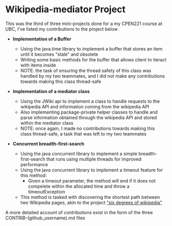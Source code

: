# Wikipedia-mediator Project

This was the third of three mini-projects done for a my CPEN221 course at UBC, I've listed my contributions to the project below

- **Implementation of a Buffer**
  - Using the java.time library to implement a buffer that stores an item until it becomes "stale" and obsolete
  - Writing some basic methods for the buffer that allows client to iteract with items inside
  - NOTE: the task of ensuring the thread safety of this class was handled by my two teammates, and I did not make any contributions towards making this class thread-safe

- **Implementation of a mediator class**
  - Using the JWiki api to implement a class to handle requests to the wikipedia API and information coming from the wikipedia API
  - Also implementing package-private helper classes to handle and parse information obtained through the wikipedia API and stored within the mediator class
  - NOTE: once again, I made no contributions towards making this class thread-safe, a task that was left to my two teammates

- **Concurrent breadth-first-search**
  - Using the java concurrent library to implement a simple breadth-first-search that runs using multiple threads for improved performance
  - Using the java concurrent library to implement a timeout feature for this method:
    - Given a timeout parameter, the method will end if it does not compelete within the allocated time and throw a timeoutException
  - This method is tasked with discovering the shortest path between two Wikipedia pages, akin to the project ["six degrees of wikipedia"](https://www.sixdegreesofwikipedia.com/)

A more detailed account of contributions exist in the form of the three CONTRIB-(github_username).md files
